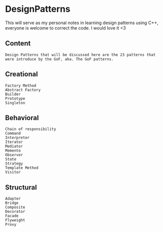 # DesignPatterns
This will serve as my personal notes in learning design patterns using C++, everyone is welcome to correct the code. I would love it &lt;3

## Content
    Design Patterns that will be discussed here are the 23 patterns that were introduce by the GoF, aka. The GoF patterns.

## Creational
    Factory Method
    Abstract Factory
    Builder
    Prototype
    Singleton
    
## Behavioral
    Chain of responsibility
    Command
    Interpreter
    Iterator
    Mediator
    Memento
    Observer
    State
    Strategy
    Template Method
    Visitor

## Structural
    Adapter
    Bridge
    Composite
    Decorator
    Facade
    Flyweight
    Proxy
    
